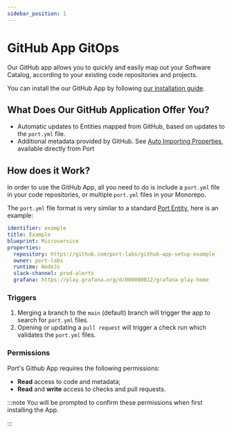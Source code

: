 ```yaml
---
sidebar_position: 1
---
```


# GitHub App GitOps

Our GitHub app allows you to quickly and easily map out your Software Catalog, according to your existing code repositories and projects.

You can install the our GitHub App by following [our installation guide](../../git-provider/github-exporter/installation.md).

## What Does Our GitHub Application Offer You?​

- Automatic updates to Entities mapped from GitHub, based on updates to the `port.yml` file.
- Additional metadata provided by GitHub. See [Auto Importing Properties](./auto-importing-properties), available directly from Port

## How does it Work?

In order to use the GitHub App, all you need to do is include a `port.yml` file in your code repositories, or multiple `port.yml` files in your Monorepo.

The `port.yml` file format is very similar to a standard [Port Entity](../../understand-entities-structure/understand-entities-structure.md), here is an example:

```yaml showLineNumbers
identifier: example
title: Example
blueprint: Microservice
properties:
  repository: https://github.com/port-labs/github-app-setup-example
  owner: port-labs
  runtime: NodeJs
  slack-channel: prod-alerts
  grafana: https://play.grafana.org/d/000000012/grafana-play-home
```

### Triggers

1. Merging a branch to the `main` (default) branch will trigger the app to search for `port.yml` files.
2. Opening or updating a `pull request` will trigger a check run which validates the `port.yml` files.

### Permissions

Port's Github App requires the following permissions:

- **Read** access to code and metadata;
- **Read** and **write** access to checks and pull requests.

:::note
You will be prompted to confirm these permissions when first installing the App.

:::
